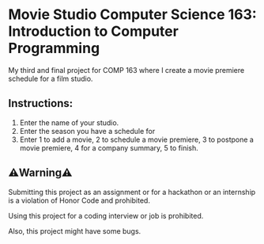 # Movie Studio Computer Science 163: Introduction to Computer Programming
My third and final project for COMP 163 where I create a movie premiere schedule for a film studio.

## Instructions:
1. Enter the name of your studio.
2. Enter the season you have a schedule for
3. Enter 1 to add a movie, 2 to schedule a movie premiere, 3 to postpone a movie premiere, 4 for a company summary, 5 to finish.

## ⚠️Warning⚠️
Submitting this project as an assignment or for a hackathon or an internship is a violation of Honor Code and prohibited.

Using this project for a coding interview or job is prohibited.

Also, this project might have some bugs.
